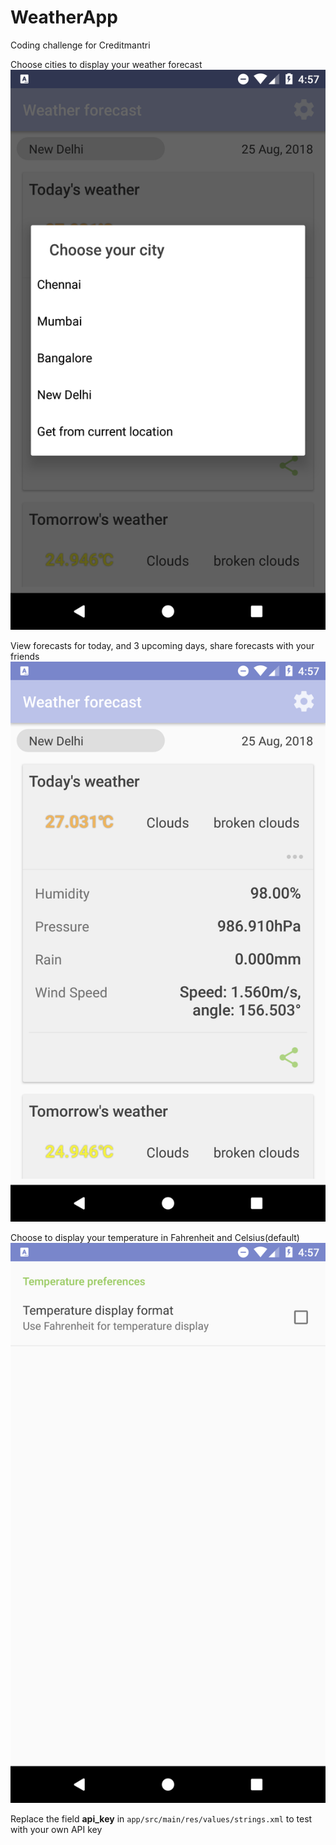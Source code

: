 # WeatherApp
Coding challenge for Creditmantri

Choose cities to display your weather forecast
![alt text](https://raw.githubusercontent.com/sanjana-m/WeatherApp/master/WeatherAppCityChoice.png)

View forecasts for today, and 3 upcoming days, share forecasts with your friends
![alt text](https://raw.githubusercontent.com/sanjana-m/WeatherApp/master/WeatherAppHomeScreen.png)

Choose to display your temperature in Fahrenheit and Celsius(default)
![alt text](https://raw.githubusercontent.com/sanjana-m/WeatherApp/master/WeatherAppSettings.png)

Replace the field **api_key** in `app/src/main/res/values/strings.xml` to test with your own API key
